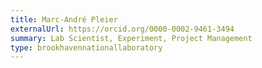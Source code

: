 ```yaml
---
title: Marc-André Pleier
externalUrl: https://orcid.org/0000-0002-9461-3494
summary: Lab Scientist, Experiment, Project Management
type: brookhavennationallaboratory
---
```

